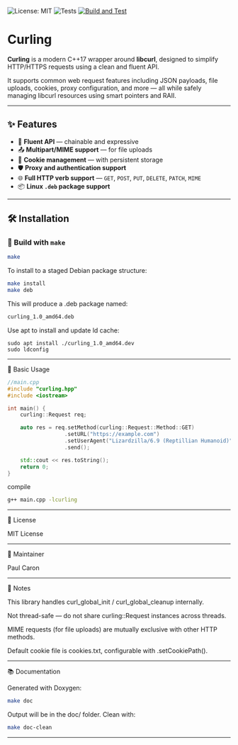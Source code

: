 ![License: MIT](https://img.shields.io/badge/License-MIT-brightgreen.svg)
![Tests](https://img.shields.io/badge/tests-passing-brightgreen)
[![Build and Test](https://github.com/paul-caron/curling/actions/workflows/build-and-test.yml/badge.svg)](https://github.com/paul-caron/curling/actions/workflows/build-and-test.yml)

# Curling

**Curling** is a modern C++17 wrapper around **libcurl**, designed to simplify HTTP/HTTPS requests using a clean and fluent API.

It supports common web request features including JSON payloads, file uploads, cookies, proxy configuration, and more — all while safely managing libcurl resources using smart pointers and RAII.

---

## ✨ Features

- 🔁 **Fluent API** — chainable and expressive
- 📤 **Multipart/MIME support** — for file uploads
- 🍪 **Cookie management** — with persistent storage
- 🛡 **Proxy and authentication support**
- 🌐 **Full HTTP verb support** — `GET`, `POST`, `PUT`, `DELETE`, `PATCH`, `MIME`
- 📦 **Linux `.deb` package support**

---

## 🛠 Installation

### 🔧 Build with `make`

```bash
make
```

To install to a staged Debian package structure:

```bash
make install
make deb
```
This will produce a .deb package named:

```bash
curling_1.0_amd64.deb
```

Use apt to install and update ld cache:
```
sudo apt install ./curling_1.0_amd64.dev
sudo ldconfig
```

---

🚀 Basic Usage

```cpp
//main.cpp
#include "curling.hpp"
#include <iostream>

int main() {
    curling::Request req;

    auto res = req.setMethod(curling::Request::Method::GET)
                  .setURL("https://example.com")
                  .setUserAgent("Lizardzilla/6.9 (Reptillian Humanoid)")
                  .send();

    std::cout << res.toString();
    return 0;
}
```
compile
```bash
g++ main.cpp -lcurling
```

---

📄 License

MIT License




---

👤 Maintainer

Paul Caron


---

📌 Notes

This library handles curl_global_init / curl_global_cleanup internally.

Not thread-safe — do not share curling::Request instances across threads.

MIME requests (for file uploads) are mutually exclusive with other HTTP methods.

Default cookie file is cookies.txt, configurable with .setCookiePath().



---

📚 Documentation

Generated with Doxygen:
```bash
make doc
```
Output will be in the doc/ folder. Clean with:
```bash
make doc-clean
```

---


